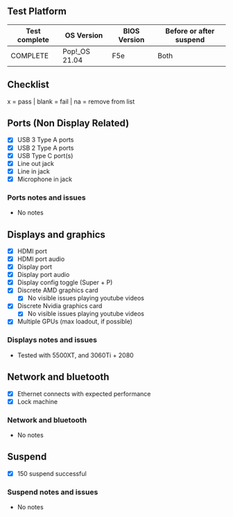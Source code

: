## Test Platform

| Test complete | OS Version      | BIOS Version | Before or after suspend |
| ------------- | --------------- | ------------ | ----------------------- |
| COMPLETE      | Pop!\_OS 21.04  | F5e          | Both                    |

## Checklist
x = pass | blank = fail | na = remove from list

## Ports (Non Display Related)

- [x] USB 3 Type A ports
- [x] USB 2 Type A ports
- [x] USB Type C port(s)
- [x] Line out jack
- [x] Line in jack
- [x] Microphone in jack

### Ports notes and issues

- No notes

## Displays and graphics

- [x] HDMI port
- [x] HDMI port audio
- [x] Display port
- [x] Display port audio
- [x] Display config toggle (Super + P)
- [x] Discrete AMD graphics card
  - [x] No visible issues playing youtube videos
- [x] Discrete Nvidia graphics card
  - [x] No visible issues playing youtube videos
- [x] Multiple GPUs (max loadout, if possible)

### Displays notes and issues

- Tested with 5500XT, and 3060Ti + 2080

## Network and bluetooth

- [x] Ethernet connects with expected performance
- [x] Lock machine

### Network and bluetooth

- No notes

## Suspend

- [x] 150 suspend successful

### Suspend notes and issues

- No notes

